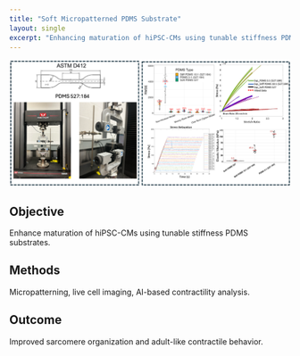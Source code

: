 ```yaml
---
title: "Soft Micropatterned PDMS Substrate"
layout: single
excerpt: "Enhancing maturation of hiPSC-CMs using tunable stiffness PDMS substrates."
---
```

<img src="/assets/images/Uniaxial_Testing.png" alt="Micropatterned Substrate" width="600"/>

## Objective
Enhance maturation of hiPSC-CMs using tunable stiffness PDMS substrates.

## Methods
Micropatterning, live cell imaging, AI-based contractility analysis.

## Outcome
Improved sarcomere organization and adult-like contractile behavior.


